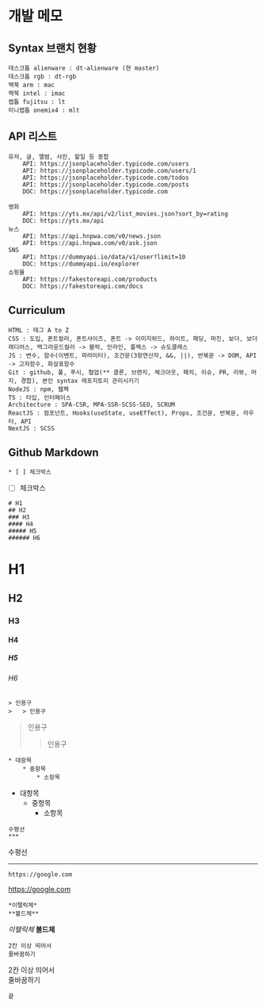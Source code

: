 # 개발 메모



## Syntax 브랜치 현황  
    데스크톱 alienware : dt-alienware (현 master)
    데스크톱 rgb : dt-rgb
    맥북 arm : mac
    맥북 intel : imac
    랩톱 fujitsu : lt
    미니랩톱 onemix4 : mlt



## API 리스트
    유저, 글, 앨범, 사진, 할일 등 종합
        API: https://jsonplaceholder.typicode.com/users
        API: https://jsonplaceholder.typicode.com/users/1
        API: https://jsonplaceholder.typicode.com/todos
        API: https://jsonplaceholder.typicode.com/posts
        DOC: https://jsonplaceholder.typicode.com

    영화
        API: https://yts.mx/api/v2/list_movies.json?sort_by=rating
        DOC: https://yts.mx/api
    뉴스
        API: https://api.hnpwa.com/v0/news.json
        API: https://api.hnpwa.com/v0/ask.json
    SNS
        API: https://dummyapi.io/data/v1/user?limit=10
        DOC: https://dummyapi.io/explorer
    쇼핑몰
        API: https://fakestoreapi.com/products
        DOC: https://fakestoreapi.com/docs



## Curriculum
    HTML : 태그 A to Z
    CSS : 도입, 폰트컬러, 폰트사이즈, 폰트 -> 이미지위드, 하이트, 패딩, 마진, 보더, 보더래디어스, 백그라운드컬러 -> 블럭, 인라인, 플렉스 -> 슈도클래스
    JS : 변수, 함수(이벤트, 파라미터), 조건문(3항연산자, &&, ||), 반복문 -> DOM, API -> 고차함수, 화살표함수
    Git : github, 풀, 푸시, 협업(** 클론, 브랜치, 체크아웃, 패치, 이슈, PR, 리뷰, 머지, 경합), 본인 syntax 레포지토리 관리시키기
    NodeJS : npm, 웹팩
    TS : 타입, 인터페이스
    Architecture : SPA-CSR, MPA-SSR-SCSS-SEO, SCRUM
    ReactJS : 컴포넌트, Hooks(useState, useEffect), Props, 조건문, 반복문, 라우터, API
    NextJS : SCSS



## Github Markdown
```
* [ ] 체크박스
```
* [ ] 체크박스
```
# H1
## H2
### H3
#### H4
##### H5
###### H6
```
# H1
## H2
### H3
#### H4
##### H5
###### H6
```
> 인용구
>   > 인용구
```
> 인용구
>   > 인용구
```
* 대항목
    * 중항목
        * 소항목
```
* 대항목
    * 중항목
        * 소항목
```
수평선
***
```
수평선
***
```
https://google.com
```
https://google.com
```
*이탤릭체*
**볼드체**
```
*이탤릭체*
**볼드체**
```
2칸 이상 띄어서  
줄바꿈하기  
```
2칸 이상 띄어서  
줄바꿈하기  
```
끝
```
